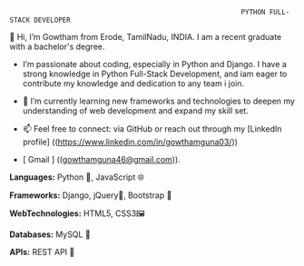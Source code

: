                                                              PYTHON FULL-STACK DEVELOPER
👋 Hi, I’m Gowtham from Erode, TamilNadu, INDIA. I am a recent graduate with a bachelor's degree.

- I’m passionate about coding, especially in Python and Django. I have a strong knowledge in Python Full-Stack Development, and iam eager to contribute my knowledge and dedication to any team i join.
  
- 🌱 I’m currently learning new frameworks and technologies to deepen my understanding of web development and expand my skill set.

- 📫 Feel free to connect: via GitHub or reach out through my [LinkedIn profile] ((https://www.linkedin.com/in/gowthamguna03/))
- [ Gmail ] ((gowthamguna46@gmail.com)).





**Languages:** Python 🐍, JavaScript 🌐

**Frameworks:** Django, jQuery📜, Bootstrap 🎨

**WebTechnologies:** HTML5, CSS3🖼

**Databases:** MySQL 💾

**APIs:** REST API 🔗

